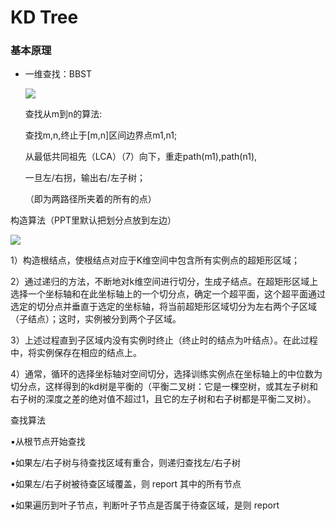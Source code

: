 # KD Tree

### 基本原理

- 一维查找：BBST
  
  ![](C:\Users\BOOK3\AppData\Roaming\marktext\images\2023-06-05-16-13-59-image.png)
  
  查找从m到n的算法:
  
  查找m,n,终止于[m,n]区间边界点m1,n1;
  
  从最低共同祖先（LCA）（7）向下，重走path(m1),path(n1),
  
  一旦左/右拐，输出右/左子树；
  
  （即为两路径所夹着的所有的点）

构造算法（PPT里默认把划分点放到左边）

![](C:\Users\BOOK3\AppData\Roaming\marktext\images\2023-06-05-16-17-43-image.png) 

1）构造根结点，使根结点对应于K维空间中包含所有实例点的超矩形区域；

2）通过递归的方法，不断地对k维空间进行切分，生成子结点。在超矩形区域上选择一个坐标轴和在此坐标轴上的一个切分点，确定一个超平面，这个超平面通过选定的切分点并垂直于选定的坐标轴，将当前超矩形区域切分为左右两个子区域（子结点）；这时，实例被分到两个子区域。

3）上述过程直到子区域内没有实例时终止（终止时的结点为叶结点）。在此过程中，将实例保存在相应的结点上。

4）通常，循环的选择坐标轴对空间切分，选择训练实例点在坐标轴上的中位数为切分点，这样得到的kd树是平衡的（平衡二叉树：它是一棵空树，或其左子树和右子树的深度之差的绝对值不超过1，且它的左子树和右子树都是平衡二叉树）。

查找算法

▪从根节点开始查找

▪如果左/右子树与待查找区域有重合，则递归查找左/右子树

▪如果左/右子树被待查区域覆盖，则 report 其中的所有节点

▪如果遍历到叶子节点，判断叶子节点是否属于待查区域，是则 report
